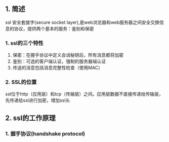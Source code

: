 ## 1. 简述
ssl 安全套接字(secure socket layer),是web浏览器和web服务器之间安全交换信息的协议，提供两个基本的服务：鉴别和保密

### 1. ssl的三个特性
1. 保密：在握手协议中定义会话秘钥后，所有消息都将加密
2. 鉴别：可选的客户端认证，强制的服务器端认证
3. 传送的消息包括消息完整性检查（使用MAC）

### 2. SSL的位置
ssl位于http（应用层）和tcp（传输层）之间。应用层数据不直接传递给传输层，先传递给ssl进行加密，增加ssl头


## 2. ssl的工作原理

### 1. 握手协议(handshake protocol)